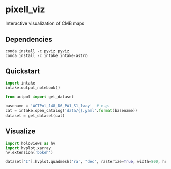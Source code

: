 # pixell_viz
Interactive visualization of CMB maps

## Dependencies

```
conda install -c pyviz pyviz
conda install -c intake intake-astro
```

## Quickstart

```python
import intake
intake.output_notebook()

from actpol import get_dataset

basename = 'ACTPol_148_D6_PA1_S1_1way'  # e.g.
cat = intake.open_catalog('data/{}.yaml'.format(basename))
dataset = get_dataset(cat)
```

## Visualize

```python
import holoviews as hv
import hvplot.xarray
hv.extension('bokeh')

dataset['I'].hvplot.quadmesh('ra', 'dec', rasterize=True, width=800, height=400, grid=True)
```

